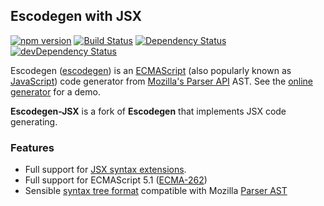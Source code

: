 ## Escodegen with JSX
[![npm version](https://badge.fury.io/js/escodegen-jsx.svg)](http://badge.fury.io/js/escodegen-jsx)
[![Build Status](https://secure.travis-ci.org/ng-vu/escodegen-jsx.svg)](http://travis-ci.org/ng-vu/escodegen-jsx)
[![Dependency Status](https://david-dm.org/ng-vu/escodegen-jsx.svg)](https://david-dm.org/ng-vu/escodegen-jsx)
[![devDependency Status](https://david-dm.org/ng-vu/escodegen-jsx/dev-status.svg)](https://david-dm.org/ng-vu/escodegen-jsx#info=devDependencies)

Escodegen ([escodegen](http://github.com/estools/escodegen)) is an
[ECMAScript](http://www.ecma-international.org/publications/standards/Ecma-262.htm)
(also popularly known as [JavaScript](http://en.wikipedia.org/wiki/JavaScript>JavaScript))
code generator from [Mozilla's Parser API](https://developer.mozilla.org/en/SpiderMonkey/Parser_API)
AST. See the [online generator](https://estools.github.io/escodegen/demo/index.html)
for a demo.

**Escodegen-JSX** is a fork of **Escodegen** that implements JSX code generating.

### Features
- Full support for [JSX syntax extensions](https://github.com/facebook/jsx).
- Full support for ECMAScript 5.1 ([ECMA-262](http://www.ecma-international.org/publications/standards/Ecma-262.htm))
- Sensible [syntax tree format](https://github.com/facebook/jsx/blob/master/AST.md) compatible with Mozilla
[Parser AST](https://developer.mozilla.org/en/SpiderMonkey/Parser_API)
